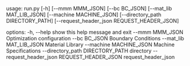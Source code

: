 usage: run.py [-h] [--mmm MMM_JSON] [--bc BC_JSON] [--mat_lib MAT_LIB_JSON] [--machine MACHINE_JSON]
              [--directory_path DIRECTORY_PATH] [--request_header_json REQUEST_HEADER_JSON]

options:
  -h, --help            show this help message and exit
  --mmm MMM_JSON        Optimization configuration
  --bc BC_JSON          Boundary Conditions
  --mat_lib MAT_LIB_JSON
                        Material Library
  --machine MACHINE_JSON
                        Machine Specifications
  --directory_path DIRECTORY_PATH
                        directory
  --request_header_json REQUEST_HEADER_JSON
                        request_header_json
